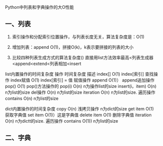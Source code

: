 Python中列表和字典操作的大O性能

## 一、列表

1. 索引操作和分配索引位置操作，与列表长度无关，算法复杂度是：O(1)

2. 增加列表：append  O(1)，拼接O(k)，k表示要拼接的列表的大小

3. 比较四种列表生成方式的算法复杂度()
        直接用list方法效率最高<列表生成器<append<extend<列表相加<insert

list内置操作的时间复杂度
操作  时间复杂度 描述
index[] O(1) index[索引] 查找操作
index赋值 O(1) index[索引] = 值   赋值操作
append O(1)）       append追加操作
pop() O(1)          pop()方法操作的
pop(i) O(n)         n为操作list的size
insert(i，item) O(n) n为list的size
del操作   O(n)       n为list的size
iteration O(n)       n为list的size. 遍历操作
contains  O(n)       n为list的size

dict内置操作的时间复杂度
copy  O(n)  浅拷贝操作 n为dict的size
get item  O(1)  获取字典值
set item  O(1)）这是字典值
delete item  O(1)  删除字典值
iteration  O(n)  n为dictt的size. 遍历操作
contains  O(1))  n为list的size
















## 二、字典





















